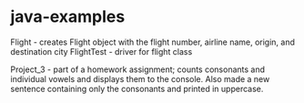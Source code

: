 # java-examples

Flight - creates Flight object with the flight number, airline name, origin, and destination city
FlightTest - driver for flight class

Project_3 - part of a homework assignment; counts consonants and individual vowels and displays them to the console.
  Also made a new sentence containing only the consonants and printed in uppercase.
